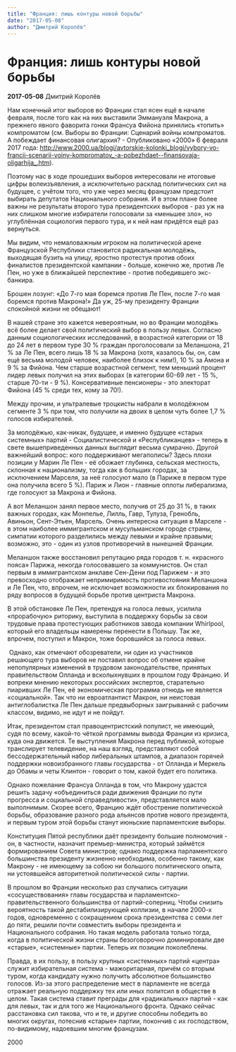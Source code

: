```yaml
---
title: "Франция: лишь контуры новой борьбы"
date: "2017-05-08"
author: "Дмитрий Королёв"
---
```


# Франция: лишь контуры новой борьбы

**2017-05-08** Дмитрий Королёв

Нам конечный итог выборов во Франции стал ясен ещё в начале февраля, после того как на них выставили Эммануэля Макрона, а прежнего явного фаворита гонки Франсуа Фийона принялись «топить» компроматом (см. Выборы во Франции: Сценарий войны компроматов. А побеждает финансовая олигархия? - Опубликовано «2000» 6 февраля 2017 года: http://www.2000.ua/blogi/avtorskie-kolonki_blogi/vybory-vo-francii-scenarii-voiny-kompromatov_-a-pobezhdaet--finansovaja-oligarhija_.htm).

Поэтому нас в ходе прошедших выборов интересовали не итоговые цифры волеизъявления, а исключительно расклад политических сил на будущее, с учётом того, что уже через месяц французам предстоит выбирать депутатов Национального собрания. И в этом плане более важны не результаты второго тура президентских выборов - раз уж на них слишком многие избиратели голосовали за «меньшее зло», но углублённая социология первого тура, и к ней нам придётся ещё раз вернуться.

Мы видим, что немаловажным игроком на политической арене Французской Республики становится радикальная молодёжь, выходящая бузить на улицу, яростно протестуя против обоих финалистов президентской кампании - больше, конечно же, против Ле Пен, но уже в ближайшей перспективе - против победившего экс-банкира.

Брошен лозунг: «До 7-го мая боремся против Ле Пен, после 7-го мая боремся против Макрона!» Да уж, 25-му президенту Франции спокойной жизни не обещают!

В нашей стране это кажется невероятным, но во Франции молодёжь всё более делает свой политический выбор в пользу левых. Согласно данным социологических исследований, в возрастной категории от 18 до 24 лет в первом туре 30 % граждан проголосовали за Меланшона, 21 % за Ле Пен, всего лишь 18 % за Макрона (хотя, казалось бы, он, сам ещё весьма молодой человек, наиболее близок к ним!), 10 % за Амона и 9 % за Фийона. Чем старше возрастной сегмент, тем меньший процент лидер левых получил на этих выборах (в категории 60-69 лет - 15 %, старше 70-ти - 9 %). Консервативные пенсионеры - это электорат Фийона (45 % среди тех, кому за 70!).

Между прочим, и ультралевые троцкисты набрали в молодёжном сегменте 3 % при том, что получили на двоих в целом чуть более 1,7 % голосов избирателей.

За молодёжью, как-никак, будущее, и именно будущее «старых системных» партий - Социалистической и «Республиканцев» - теперь в свете вышеприведенных данных выглядит весьма сумрачно. Другой важнейший вопрос: кого поддерживают мегаполисы? Здесь плохи позиции у Марин Ле Пен - её обожает глубинка, сельская местность, склонная к национализму, тогда как в больших городах, за исключением Марселя, за неё голосуют мало (в Париже в первом туре она получила всего 5 %). Париж и Лион - главные оплоты либерализма, где голосуют за Макрона и Фийона.

А вот Меланшон занял первое место, получив от 25 до 31 %, в таких важных городах, как Монпелье, Лилль, Гавр, Тулуза, Гренобль, Авиньон, Сент-Этьен, Марсель. Очень интересна ситуация в Марселе - в этом наиболее иммигрантском и мусульманском городе страны, симпатии которого разделились между левыми и крайне правыми; возможно, это - один из узлов противоречий в нынешней Франции.

Меланшон также восстановил репутацию ряда городов т. н. «красного пояса» Парижа, некогда голосовавшего за коммунистов. Он стал первым в иммигрантском анклаве Сен-Дени под Парижем - и это превосходно отображает непримиримость противостояния Меланшона и Ле Пен, что, впрочем, не исключает возможности их блокирования по ряду вопросов в будущей борьбе против центриста Макрона.

В этой обстановке Ле Пен, претендуя на голоса левых, усилила «прорабочую» риторику, выступила в поддержку борьбы за свои трудовые права протестующих работников завода компании Whirlpool, который его владельцы намерены перенести в Польшу. Так же, впрочем, поступил и Макрон, тоже боровшийся за голоса левых.

 Однако, как отмечают обозреватели, ни один из участников решающего тура выборов не поставил вопрос об отмене крайне непопулярных изменений в трудовом законодательстве, принятых правительством Олланда и всколыхнувших в прошлом году Францию. И вопреки мнению некоторых российских экспертов, старательно пиаривших Ле Пен, её экономическая программа отнюдь не является «социальной». Так что ни евроатлантист Макрон, ни неистовая антиглобалистка Ле Пен дальше предвыборных заигрываний с рабочим классом, видимо, не идут и не пойдут.

Итак, президентом стал правоцентристский популист, не имеющий, судя по всему, какой-то чёткой программы вывода Франции из кризиса, куда она движется. Те выступления Макрона перед публикой, которые транслирует телевидение, на наш взгляд, представляют собой бессодержательный набор либеральных штампов, а диапазон горячей поддержки новоизбранного главы государства - от Олланда и Меркель до Обамы и четы Клинтон - говорит о том, какой будет его политика.

Однако пожелание Франсуа Олланда в том, что Макрону удастся решить задачу «объединиться ради движения Франции по пути прогресса и социальной справедливости», представляется мало выполнимым. Скорее всего, Францию ждёт обострение политической борьбы, образование разного рода альянсов против нового президента, и первым туром этой борьбы станут июньские парламентские выборы.

Конституция Пятой республики даёт президенту большие полномочия - он, в частности, назначит премьер-министра, который займётся формированием Совета министров; однако поддержка парламентского большинства президенту жизненно необходима, особенно такому, как Макрону - не имеющему за собою ни большого политического опыта, ни устоявшейся авторитетной политической силы - партии.

В прошлом во Франции несколько раз случались ситуации «сосуществования» главы государства и парламентско-правительственного большинства от партий-соперниц. Чтобы снизить вероятность такой дестабилизирующей коллизии, в начале 2000-х годов, одновременно с сокращением срока президентства с семи лет до пяти, решили почти совместить выборы президента и Национального собрания. Но такая модель работала только тогда, когда в политической жизни страны безоговорочно доминировали две «старые», «системные» партии. Теперь их позиции поколеблены.

Правда, в их пользу, в пользу крупных «системных» партий «центра» служит избирательная система - мажоритарная, причём со вторым туром, когда кандидату нужно получить абсолютное большинство голосов. Из-за этого распределение мест в парламенте не всегда отражает реальную поддержку тех или иных политсил в обществе в целом. Такая система ставит преграды для «радикальных» партий - как для левых, так и для того же Национального фронта. Однако сейчас расстановка сил такова, что и те, и другие способны победить во многих округах, потеснив «старые» партии, покончив с их господством, по-видимому, надоевшим многим французам.

2000